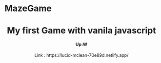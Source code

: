 # MazeGame
<h1 align="center">My first Game with vanila javascript</h1>
<h4 align="center"><strong>Up:</strong>W</h4>
<p align="center">Link : https://lucid-mclean-70e89d.netlify.app/</p> 
